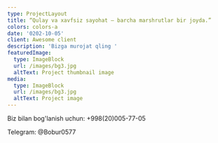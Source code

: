 ```yaml
---
type: ProjectLayout
title: “Qulay va xavfsiz sayohat — barcha marshrutlar bir joyda.”
colors: colors-a
date: '0202-10-05'
client: Awesome client
description: 'Bizga murojat qling '
featuredImage:
  type: ImageBlock
  url: /images/bg3.jpg
  altText: Project thumbnail image
media:
  type: ImageBlock
  url: /images/bg3.jpg
  altText: Project image
---
```

Biz bilan bog'lanish uchun: +998(20)005-77-05








Telegram: @Bobur0577


